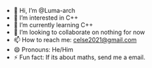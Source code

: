 - 👋 Hi, I’m @Luma-arch
- 👀 I’m interested in C++
- 🌱 I’m currently learning C++
- 💞️ I’m looking to collaborate on nothing for now
- 📫 How to reach me: celse2021@gmail.com
- 😄 Pronouns: He/Him
- ⚡ Fun fact: If its about maths, send me a email.

<!---
Luma-arch/Luma-arch is a ✨ special ✨ repository because its `README.md` (this file) appears on your GitHub profile.
You can click the Preview link to take a look at your changes.
--->
